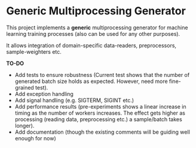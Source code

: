 # Generic Multiprocessing Generator

This project implements a **generic** multiprocessing generator for machine learning training processes (also can be used for any other purposes).

It allows integration of domain-specific data-readers, preprocessors, sample-weighters etc.

**TO-DO**
- Add tests to ensure robustness (Current test shows that the number of generated batch size holds as expected. However, need more fine-grained test).
- Add exception handling
- Add signal handling (e.g. SIGTERM, SIGINT etc.)
- Add performance results (pre-experiments shows a linear increase in timing as the number of workers increases. The effect gets higher as processing (reading data, preprocessing etc.) a sample/batch takes longer).
- Add documentation (though the existing comments will be guiding well enough for now)